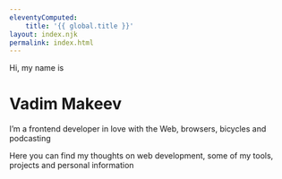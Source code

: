 ```yaml
---
eleventyComputed:
    title: '{{ global.title }}'
layout: index.njk
permalink: index.html
---
```


Hi, my name is

# Vadim Makeev

I’m a frontend developer in love with the Web, browsers, bicycles and podcasting

Here you can find my thoughts on web development, some of my tools, projects and personal information
